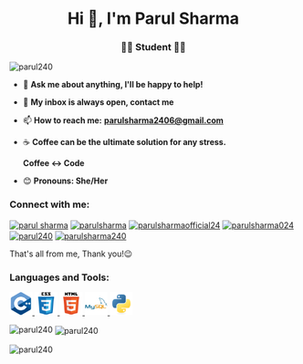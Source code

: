 <h1 align="center">Hi 👋, I'm Parul Sharma</h1>
<h3 align="center">👩‍🎓 Student 👩‍🎓</h3>

<p align="left"> <img src="https://komarev.com/ghpvc/?username=parul240&label=Profile%20views&color=0e75b6&style=flat" alt="parul240" /> </p>

- 💬 **Ask me about anything, I'll be happy to help!**
- 💬 **My inbox is always open, contact me**

- 📫 **How to reach me:** **parulsharma2406@gmail.com**

- ☕ **Coffee can be the ultimate solution for any stress.
       <p>Coffee <-> Code**
- 😊 **Pronouns: She/Her**

<h3 align="left">Connect with me:</h3>
<p align="left">
<a href="https://linkedin.com/in/parulsharma2406" target="blank"><img align="center" src="https://raw.githubusercontent.com/rahuldkjain/github-profile-readme-generator/master/src/images/icons/Social/linked-in-alt.svg" alt="parul sharma" height="30" width="40" /></a>
<a href="https://twitter.com/ParulSharma240" target="blank"><img align="center" src="https://raw.githubusercontent.com/rahuldkjain/github-profile-readme-generator/master/src/images/icons/Social/twitter.svg" alt="parulsharma" height="30" width="40" /></a>
<a href="https://instagram.com/parulsharmaofficial24" target="blank"><img align="center" src="https://raw.githubusercontent.com/rahuldkjain/github-profile-readme-generator/master/src/images/icons/Social/instagram.svg" alt="parulsharmaofficial24" height="30" width="40" /></a>
<a href="https://www.hackerrank.com/parulsharma024" target="blank"><img align="center" src="https://raw.githubusercontent.com/rahuldkjain/github-profile-readme-generator/master/src/images/icons/Social/hackerrank.svg" alt="parulsharma024" height="30" width="40" /></a>
<a href="https://www.leetcode.com/parul240" target="blank"><img align="center" src="https://raw.githubusercontent.com/rahuldkjain/github-profile-readme-generator/master/src/images/icons/Social/leet-code.svg" alt="parul240" height="30" width="40" /></a>
<a href="https://auth.geeksforgeeks.org/user/parulsharma240" target="blank"><img align="center" src="https://raw.githubusercontent.com/rahuldkjain/github-profile-readme-generator/master/src/images/icons/Social/geeks-for-geeks.svg" alt="parulsharma240" height="30" width="40" /></a>
</p>
That's all from me, Thank you!😉


<h3 align="left">Languages and Tools:</h3>
<p align="left"> <a href="https://www.w3schools.com/cpp/" target="_blank" rel="noreferrer"> <img src="https://raw.githubusercontent.com/devicons/devicon/master/icons/cplusplus/cplusplus-original.svg" alt="cplusplus" width="40" height="40"/> </a> <a href="https://www.w3schools.com/css/" target="_blank" rel="noreferrer"> <img src="https://raw.githubusercontent.com/devicons/devicon/master/icons/css3/css3-original-wordmark.svg" alt="css3" width="40" height="40"/> </a> <a href="https://www.w3.org/html/" target="_blank" rel="noreferrer"> <img src="https://raw.githubusercontent.com/devicons/devicon/master/icons/html5/html5-original-wordmark.svg" alt="html5" width="40" height="40"/> </a> <a href="https://www.mysql.com/" target="_blank" rel="noreferrer"> <img src="https://raw.githubusercontent.com/devicons/devicon/master/icons/mysql/mysql-original-wordmark.svg" alt="mysql" width="40" height="40"/> </a> <a href="https://www.python.org" target="_blank" rel="noreferrer"> <img src="https://raw.githubusercontent.com/devicons/devicon/master/icons/python/python-original.svg" alt="python" width="40" height="40"/> </a> </p>

<p><img align="left" src="https://github-readme-stats.vercel.app/api/top-langs?username=parul240&show_icons=true&locale=en&layout=compact" alt="parul240" /></p>

<p>&nbsp;<img align="center" src="https://github-readme-stats.vercel.app/api?username=parul240&show_icons=true&locale=en" alt="parul240" /></p>

<p><img align="center" src="https://github-readme-streak-stats.herokuapp.com/?user=parul240&" alt="parul240" /></p>
